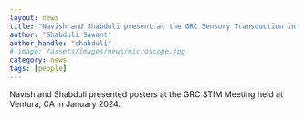 ```yaml
---
layout: news
title: "Navish and Shabduli present at the GRC Sensory Transduction in Microorganisms Meeting 2024 (STIM)"
author: "Shabduli Sawant"
author_handle: "shabduli"
# image: /assets/images/news/microscope.jpg
category: news
tags: [people]
---
```


 Navish and Shabduli presented posters at the GRC STIM Meeting held at Ventura, CA in January 2024. 